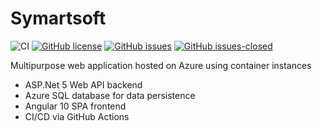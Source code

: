 # Symartsoft
![CI](https://github.com/ArturSymanovic/symartsoft/workflows/CI/badge.svg)
[![GitHub license](https://img.shields.io/github/license/ArturSymanovic/symartsoft)](https://github.com/ArturSymanovic/symartsoft/blob/main/LICENSE)
[![GitHub issues](https://img.shields.io/github/issues/ArturSymanovic/symartsoft)](https://github.com/ArturSymanovic/symartsoft/issues)
[![GitHub issues-closed](https://img.shields.io/github/issues-closed/ArturSymanovic/symartsoft)](https://github.com/ArturSymanovic/symartsoft/issues?q=is%3Aissue+is%3Aclosed)

Multipurpose web application hosted on Azure using container instances

* ASP.Net 5 Web API backend
* Azure SQL database for data persistence
* Angular 10 SPA frontend
* CI/CD via GitHub Actions
